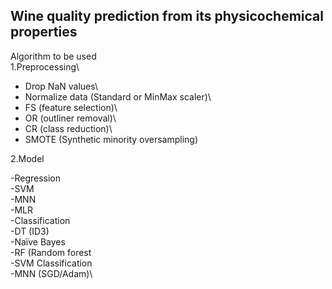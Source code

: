 ## Wine quality prediction from its physicochemical properties

Algorithm to be used\
1.Preprocessing\
  - Drop NaN values\
  - Normalize data (Standard or MinMax scaler)\
  - FS (feature selection)\
  - OR (outliner removal)\
  - CR (class reduction)\
  - SMOTE (Synthetic minority oversampling)
  
2.Model

-Regression\
  -SVM\
  -MNN\
  -MLR\
-Classification\
  -DT (ID3)\
  -Naïve Bayes\
  -RF (Random forest\
  -SVM Classification\
  -MNN (SGD/Adam)\

